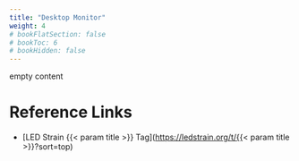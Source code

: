 ```yaml
---
title: "Desktop Monitor"
weight: 4
# bookFlatSection: false
# bookToc: 6
# bookHidden: false
---
```


empty content
# Reference Links
* [LED Strain {{< param title >}} Tag](https://ledstrain.org/t/{{< param title >}}?sort=top)

